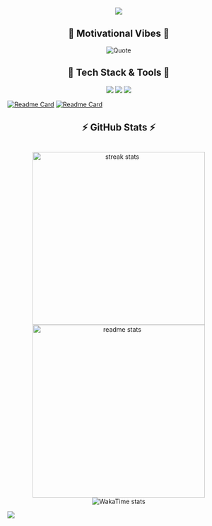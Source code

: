 <h1 align="center">
  <img src="https://readme-typing-svg.herokuapp.com?font=Comfortaa&weight=600&size=30&center=true&duration=3800&pause=&color=1DF72D&width=435&lines=%22Hello%2C+World!%22%F0%9F%91%8B;I'm+Duy+Khiem" />
</h1>

<!-- Dynamic Quote Section -->
<h2 align="center">💬 Motivational Vibes 💬</h2>
<p align="center">
   <img src="https://quotes-github-readme.vercel.app/api?type=horizontal&theme=light" alt="Quote">
</p>

<!-- Tech Stack Section -->
<h2 align="center"> 🚀 Tech Stack & Tools 🧰</h2>
<p align="center">

  <img src="https://skillicons.dev/icons?i=dotnet,supabase,postgres,redis,kafka&theme=light" />
  <img src="https://skillicons.dev/icons?i=c,cpp,cs,java,go,vscode,visualstudio,ts,react,redux,tailwind&theme=light" />
  <img src="https://skillicons.dev/icons?i=azure,gcp,docker,githubactions,arch,ubuntu,git,arduino,unity&theme=light" />
  
  <!-- 🖥️ Backend & Databases 
  <img src="https://skillicons.dev/icons?i=dotnet,supabase,postgres,redis,kafka&theme=light" />
  <!-- 👨‍💻 Programming Languages 
  <img src="https://skillicons.dev/icons?i=c,cpp,cs,java,go&theme=light" />
  <img src="https://skillicons.dev/icons?i=ts,html,css&theme=light" />
  <!-- 🧰 IDEs & Editors 
  <img src="https://skillicons.dev/icons?i=vscode,visualstudio,neovim&theme=light" />
  <!-- 🧱 Frontend & Tooling 
  <img src="https://skillicons.dev/icons?i=react,redux,tailwind&theme=light" />
  <!-- ☁️ DevOps & OS 
  <img src="https://skillicons.dev/icons?i=azure,gcp,docker,githubactions&theme=light" />
  <img src="https://skillicons.dev/icons?i=arch,ubuntu&theme=light" />
  <!-- 🗂️ Version Control 
  <img src="https://skillicons.dev/icons?i=git&theme=light" />
  <!-- 🔌 Hardware & Game Dev 
  <img src="https://skillicons.dev/icons?i=arduino,unity&theme=light" />
  -->
</p> 

[![Readme Card](https://thekhiem7-github-stats.vercel.app/api/pin/?username=the-khiem7&repo=AlohaMarket.Aspire)](https://github.com/AlohaMarket/AlohaMarket.Aspire.git)
[![Readme Card](https://thekhiem7-github-stats.vercel.app/api/top-langs/?username=the-khiem7&theme=transparent&hide_border=true&include_all_commits=true&count_private=true&layout=compact)]()


<!-- GitHub Stats and Streak Section -->
<h2 align="center">⚡ GitHub Stats ⚡</h2>
<br>
<div align="center">
  <img width=390 src="https://github-readme-streak-stats-salesp07.vercel.app/?user=the-khiem7&count_private=true&include_all_commits=true&theme=transparent&hide_border=true" alt="streak stats"/>
  <img width=390 src="https://thekhiem7-github-stats.vercel.app/api?username=the-khiem7&theme=transparent&hide_border=true&include_all_commits=true&count_private=true" alt="readme stats" />
<!--   <img width=325 align="center" src="https://thekhiem7-github-stats.vercel.app/api/top-langs/?username=the-khiem7&theme=transparent&hide_border=true&include_all_commits=true&count_private=true&layout=compact" alt="top langs" /> -->
</div>
<div align="center">
  <img src="https://github-readme-stats.vercel.app/api/wakatime?username=the_khiem7" alt="WakaTime stats"/>
</div>

<p align="left"> 
  <img src="https://komarev.com/ghpvc/?username=the-khiem7&color=0069b4" /> 
</p>
